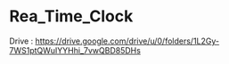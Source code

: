 # Rea_Time_Clock
Drive : https://drive.google.com/drive/u/0/folders/1L2Gy-7WS1ptQWuIYYHhi_7vwQBD85DHs
